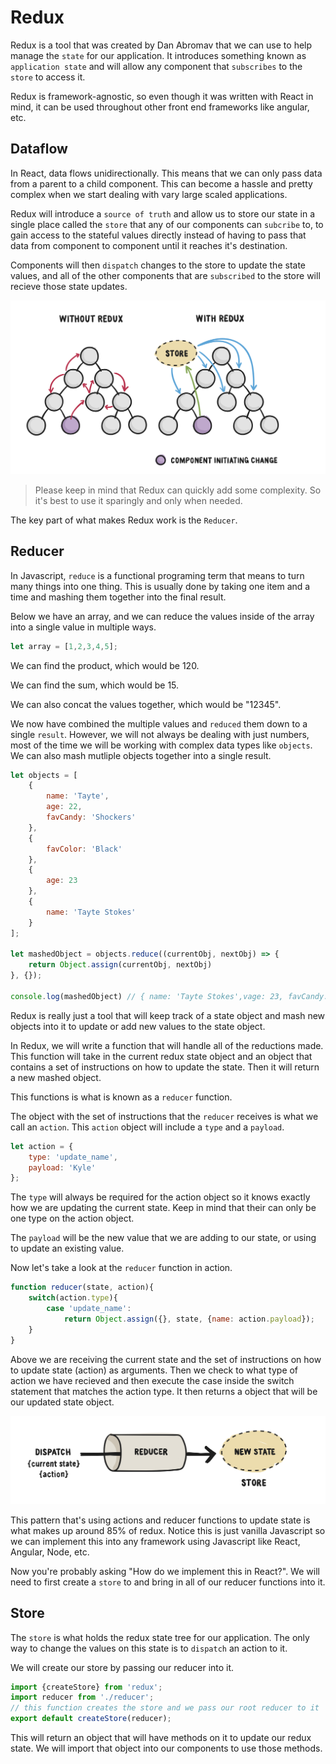# Redux

Redux is a tool that was created by Dan Abromav that we can use to help manage the `state` for our application. It introduces something known as `application state` and will allow any component that `subscribes` to the `store` to access it.

Redux is framework-agnostic, so even though it was written with React in mind, it can be used throughout other front end frameworks like angular, etc.

## Dataflow

In React, data flows unidirectionally. This means that we can only pass data from a parent to a child component. This can become a hassle and pretty complex when we start dealing with vary large scaled applications.

Redux will introduce a `source of truth` and allow us to store our state in a single place called the `store` that any of our components can `subcribe` to, to gain access to the stateful values directly instead of having to pass that data from component to component until it reaches it's destination.

Components will then `dispatch` changes to the store to update the state values, and all of the other components that are `subscribed` to the store will recieve those state updates.

![Redux VS No Redux](images/reduxflow.png)

> Please keep in mind that Redux can quickly add some complexity. So it's best to use it sparingly and only when needed.

The key part of what makes Redux work is the `Reducer`.

## Reducer

In Javascript, `reduce` is a functional programing term that means to turn many things into one thing. This is usually done by taking one item and a time and mashing them together into the final result.

Below we have an array, and we can reduce the values inside of the array into a single value in multiple ways.

```js
let array = [1,2,3,4,5];
```

We can find the product, which would be 120.

We can find the sum, which would be 15.

We can also concat the values together, which would be "12345".

We now have combined the multiple values and `reduced` them down to a single `result`. However, we will not always be dealing with just numbers, most of the time we will be working with complex data types like `objects`. We can also mash mutliple objects together into a single result.

```js
let objects = [
    {
        name: 'Tayte',
        age: 22,
        favCandy: 'Shockers'
    },
    {
        favColor: 'Black'
    },
    {
        age: 23
    },
    {
        name: 'Tayte Stokes'
    }
];

let mashedObject = objects.reduce((currentObj, nextObj) => {
    return Object.assign(currentObj, nextObj)
}, {});

console.log(mashedObject) // { name: 'Tayte Stokes',vage: 23, favCandy: 'Shockers', favColor: 'Black' }
```

Redux is really just a tool that will keep track of a state object and mash new objects into it to update or add new values to the state object.

In Redux, we will write a function that will handle all of the reductions made. This function will take in the current redux state object and an object that contains a set of instructions on how to update the state. Then it will return a new mashed object.

This functions is what is known as a `reducer` function.

The object with the set of instructions that the `reducer` receives is what we call an `action`. This `action` object will include a `type` and a `payload`.

```js
let action = {
    type: 'update_name',
    payload: 'Kyle'
};
```

The `type` will always be required for the action object so it knows exactly how we are updating the current state. Keep in mind that their can only be one type on the action object.

The `payload` will be the new value that we are adding to our state, or using to update an existing value.

Now let's take a look at the `reducer` function in action.

```js
function reducer(state, action){
    switch(action.type){
        case 'update_name':
            return Object.assign({}, state, {name: action.payload});
    }
}
```

Above we are receiving the current state and the set of instructions on how to update state (action) as arguments. Then we check to what type of action we have recieved and then execute the case inside the switch statement that matches the action type. It then returns a object that will be our updated state object.

![reducer pattern](images/reducer.png)

This pattern that's using actions and reducer functions to update state is what makes up around 85% of redux. Notice this is just vanilla Javascript so we can implement this into any framework using Javascript like React, Angular, Node, etc.

Now you're probably asking "How do we implement this in React?". We will need to first create a `store` to and bring in all of our reducer functions into it.

## Store

The `store` is what holds the redux state tree for our application. The only way to change the values on this state is to `dispatch` an action to it.

We will create our store by passing our reducer into it. 

```js
import {createStore} from 'redux';
import reducer from './reducer';
// this function creates the store and we pass our root reducer to it
export default createStore(reducer);
```

This will return an object that will have methods on it to update our redux state. We will import that object into our components to use those methods.

